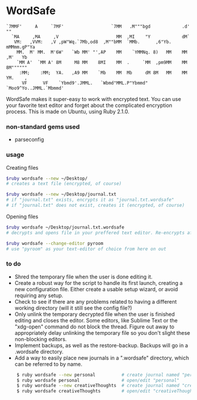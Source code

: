 # WordSafe

    `7MMF'     A     `7MF'                  `7MM   .M"""bgd            .d' ""      
      `MA     ,MA     ,V                      MM  ,MI    "Y            dM`         
       VM:   ,VVM:   ,V ,pW"Wq.`7Mb,od8  ,M""bMM  `MMb.      ,6"Yb.   mMMmm.gP"Ya  
        MM.  M' MM.  M'6W'   `Wb MM' "',AP    MM    `YMMNq. 8)   MM    MM ,M'   Yb 
        `MM A'  `MM A' 8M     M8 MM    8MI    MM  .     `MM  ,pm9MM    MM 8M"""""" 
         :MM;    :MM;  YA.   ,A9 MM    `Mb    MM  Mb     dM 8M   MM    MM YM.    , 
          VF      VF    `Ybmd9'.JMML.   `Wbmd"MML.P"Ybmmd"  `Moo9^Yo..JMML.`Mbmmd' 

WordSafe makes it super-easy to work with encrypted text. You can use your favorite text editor and forget about the complicated encryption process.
This is made on Ubuntu, using Ruby 2.1.0.

### non-standard gems used

- parseconfig

### usage

Creating files

```bash
$ruby wordsafe --new ~/Desktop/
# creates a text file (encrypted, of course)
```

```bash
$ruby wordsafe --new ~/Desktop/journal.txt
# if "journal.txt" exists, encrypts it as "journal.txt.wordsafe"
# if "journal.txt" does not exist, creates it (encrypted, of course)
```

Opening files

```bash
$ruby wordsafe ~/Desktop/journal.txt.wordsafe
# decrypts and opens file in your preffered text editor. Re-encrypts after you close the editor.
```

```bash
$ruby wordsafe --change-editor pyroom
# use "pyroom" as your text-editor of choice from here on out
```

### to do

- Shred the temporary file when the user is done editing it.
- Create a robust way for the script to handle its first launch, creating a new configuration file. Either create a usable setup wizard, or avoid requiring any setup.
- Check to see if there are any problems related to having a different working directory (will it still see the config file?)
- Only unlink the temporary decrypted file when the user is finished editing and closes the editor. Some editors, like Sublime Text or the "xdg-open" command do not block the thread. Figure out away to appropriately delay unlinking the temporary file so you don't slight these non-blocking editors.
- Implement backups, as well as the restore-backup. Backups will go in a .wordsafe directory.
- Add a way to easily place new journals in a ".wordsafe" directory, which can be referred to by name. 
```bash    
    $ ruby wordsafe --new personal          # create journal named "personal"
    $ ruby wordsafe personal                # open/edit "personal"
    $ ruby wordsafe --new creativeThoughts  # create journal named "creativeThoughts"
    $ ruby wordsafe creativeThoughts        # open/edit "creativeThoughts"
```
